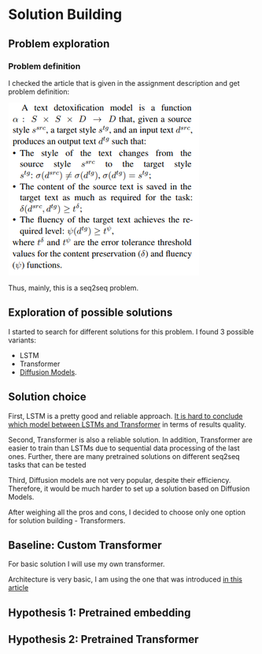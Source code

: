 # Solution Building

## Problem exploration

### Problem definition
I checked the article that is given in the assignment description and get problem definition:

![text detoxification definition](./figures/detox_def.png)

Thus, mainly, this is a seq2seq problem.

## Exploration of possible solutions
I started to search for different solutions for this problem. I found 3 possible variants:
* LSTM
* Transformer
* [Diffusion Models](https://aclanthology.org/2023.findings-acl.478.pdf).

## Solution choice
First, LSTM is a pretty good and reliable approach. [It is hard to conclude which model
between LSTMs and Transformer](https://www.researchgate.net/post/Comparing_LSTM_and_Transformer_Architectures_for_Natural_Language_Processing)
in terms of results quality.

Second, Transformer is also a reliable solution. In addition, Transformer are easier to train than LSTMs due to sequential data processing of the last ones.
Further, there are many pretrained solutions on different seq2seq tasks that can be tested

Third, Diffusion models are not very popular, despite their efficiency. Therefore, it would be much harder to set up a 
solution based on Diffusion Models. 

After weighing all the pros and cons, I decided to choose only one option for solution building - Transformers.

## Baseline: Custom Transformer
For basic solution I will use my own transformer.

Architecture is very basic, I am using the one that was introduced 
[in this article](https://arxiv.org/abs/1706.03762)

## Hypothesis 1: Pretrained embedding

## Hypothesis 2: Pretrained Transformer
